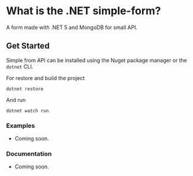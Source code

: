 What is the .NET simple-form?
=====================
A form made with .NET 5 and MongoDB for small API. 

## Get Started
Simple from API can be installed using the Nuget package manager or the `dotnet` CLI.

For restore and build the project
```
dotnet restore
```

And run
```
dotnet watch run
```


### Examples
- Coming soon.

### Documentation

- Coming soon.
